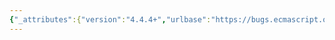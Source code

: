```yaml
---
{"_attributes":{"version":"4.4.4+","urlbase":"https://bugs.ecmascript.org/","maintainer":"dherman@mozilla.com"},"bug":{"bug_id":2317,"creation_ts":"2013-11-18 04:34:00 -0800","short_desc":"20.2.2.17 Math.hypot: \"underlow\"","delta_ts":"2014-05-14 16:00:56 -0700","product":"Draft for 6th Edition","component":"editorial issue","version":"Rev 21: November 8, 2013 Draft","rep_platform":"All","op_sys":"All","bug_status":"RESOLVED","resolution":"FIXED","priority":"Normal","bug_severity":"normal","everconfirmed":true,"reporter":{"uid":"claude.pache","name":"Claude Pache"},"assigned_to":{"uid":"allen","name":"Allen Wirfs-Brock"},"long_desc":[{"commentid":6835,"comment_count":0,"who":{"uid":"claude.pache","name":"Claude Pache"},"bug_when":"2013-11-18 04:34:01 -0800","thetext":"20.2.2.17 Math.hypot(), antepenultimate bullet:\n\n\"The implementation must avoid underlow\"\n\nChange \"underlow\" to \"underflow\"."}]}}
---
```

